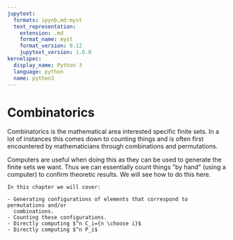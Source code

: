 ```yaml
---
jupytext:
  formats: ipynb,md:myst
  text_representation:
    extension: .md
    format_name: myst
    format_version: 0.12
    jupytext_version: 1.6.0
kernelspec:
  display_name: Python 3
  language: python
  name: python3
---
```


# Combinatorics

Combinatorics is the mathematical area interested specific finite sets. In a lot
of instances this comes down to counting things and is often first encountered
by mathematicians through combinations and permutations.

Computers are useful when doing this as they can be used to generate the finite
sets we want. Thus we can essentially count things "by hand" (using a computer)
to confirm theoretic results. We will see how to do this here.


```{important}
In this chapter we will cover:

- Generating configurations of elements that correspond to permutations and/or
  combinations.
- Counting these configurations.
- Directly computing $^n C_i={n \choose i}$
- Directly computing $^n P_i$
```
